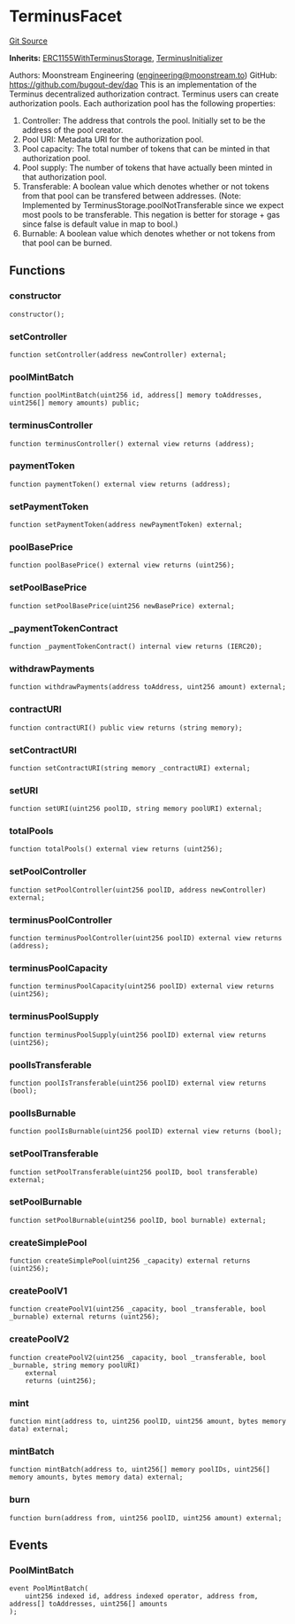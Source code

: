# TerminusFacet
[Git Source](https://github.com/G7DAO/protocol/blob/f0f83a37294cdf00eb87c0478d9db8879b5b60dc/contracts/security/terminus/TerminusFacet.sol)

**Inherits:**
[ERC1155WithTerminusStorage](/contracts/security/terminus/ERC1155WithTerminusStorage.sol/contract.ERC1155WithTerminusStorage.md), [TerminusInitializer](/contracts/security/terminus/TerminusInitializer.sol/contract.TerminusInitializer.md)

Authors: Moonstream Engineering (engineering@moonstream.to)
GitHub: https://github.com/bugout-dev/dao
This is an implementation of the Terminus decentralized authorization contract.
Terminus users can create authorization pools. Each authorization pool has the following properties:
1. Controller: The address that controls the pool. Initially set to be the address of the pool creator.
2. Pool URI: Metadata URI for the authorization pool.
3. Pool capacity: The total number of tokens that can be minted in that authorization pool.
4. Pool supply: The number of tokens that have actually been minted in that authorization pool.
5. Transferable: A boolean value which denotes whether or not tokens from that pool can be transfered
between addresses. (Note: Implemented by TerminusStorage.poolNotTransferable since we expect most
pools to be transferable. This negation is better for storage + gas since false is default value
in map to bool.)
6. Burnable: A boolean value which denotes whether or not tokens from that pool can be burned.


## Functions
### constructor


```solidity
constructor();
```

### setController


```solidity
function setController(address newController) external;
```

### poolMintBatch


```solidity
function poolMintBatch(uint256 id, address[] memory toAddresses, uint256[] memory amounts) public;
```

### terminusController


```solidity
function terminusController() external view returns (address);
```

### paymentToken


```solidity
function paymentToken() external view returns (address);
```

### setPaymentToken


```solidity
function setPaymentToken(address newPaymentToken) external;
```

### poolBasePrice


```solidity
function poolBasePrice() external view returns (uint256);
```

### setPoolBasePrice


```solidity
function setPoolBasePrice(uint256 newBasePrice) external;
```

### _paymentTokenContract


```solidity
function _paymentTokenContract() internal view returns (IERC20);
```

### withdrawPayments


```solidity
function withdrawPayments(address toAddress, uint256 amount) external;
```

### contractURI


```solidity
function contractURI() public view returns (string memory);
```

### setContractURI


```solidity
function setContractURI(string memory _contractURI) external;
```

### setURI


```solidity
function setURI(uint256 poolID, string memory poolURI) external;
```

### totalPools


```solidity
function totalPools() external view returns (uint256);
```

### setPoolController


```solidity
function setPoolController(uint256 poolID, address newController) external;
```

### terminusPoolController


```solidity
function terminusPoolController(uint256 poolID) external view returns (address);
```

### terminusPoolCapacity


```solidity
function terminusPoolCapacity(uint256 poolID) external view returns (uint256);
```

### terminusPoolSupply


```solidity
function terminusPoolSupply(uint256 poolID) external view returns (uint256);
```

### poolIsTransferable


```solidity
function poolIsTransferable(uint256 poolID) external view returns (bool);
```

### poolIsBurnable


```solidity
function poolIsBurnable(uint256 poolID) external view returns (bool);
```

### setPoolTransferable


```solidity
function setPoolTransferable(uint256 poolID, bool transferable) external;
```

### setPoolBurnable


```solidity
function setPoolBurnable(uint256 poolID, bool burnable) external;
```

### createSimplePool


```solidity
function createSimplePool(uint256 _capacity) external returns (uint256);
```

### createPoolV1


```solidity
function createPoolV1(uint256 _capacity, bool _transferable, bool _burnable) external returns (uint256);
```

### createPoolV2


```solidity
function createPoolV2(uint256 _capacity, bool _transferable, bool _burnable, string memory poolURI)
    external
    returns (uint256);
```

### mint


```solidity
function mint(address to, uint256 poolID, uint256 amount, bytes memory data) external;
```

### mintBatch


```solidity
function mintBatch(address to, uint256[] memory poolIDs, uint256[] memory amounts, bytes memory data) external;
```

### burn


```solidity
function burn(address from, uint256 poolID, uint256 amount) external;
```

## Events
### PoolMintBatch

```solidity
event PoolMintBatch(
    uint256 indexed id, address indexed operator, address from, address[] toAddresses, uint256[] amounts
);
```

